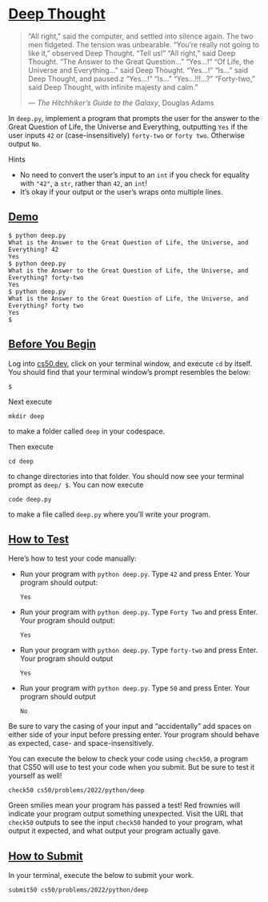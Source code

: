 # [Deep Thought](#deep-thought)

> “All right,” said the computer, and settled into silence again. The
> two men fidgeted. The tension was unbearable.
> “You’re really not going to like it,” observed Deep Thought.
> “Tell us!”
> “All right,” said Deep Thought. “The Answer to the Great Question…”
> “Yes…!”
> “Of Life, the Universe and Everything…” said Deep Thought.
> “Yes…!”
> “Is…” said Deep Thought, and paused.z
> “Yes…!”
> “Is…”
> “Yes…!!!…?”
> “Forty-two,” said Deep Thought, with infinite majesty and calm.”
>
> — *The Hitchhiker’s Guide to the Galaxy*, Douglas Adams

In `deep.py`, implement a program that prompts the user for the answer
to the Great Question of Life, the Universe and Everything, outputting
`Yes` if the user inputs `42` or (case-insensitively) `forty-two` or
`forty two`. Otherwise output `No`.

Hints

- No need to convert the user’s input to an `int` if you check for
  equality with `"42"`, a `str`, rather than `42`, an `int`!
- It’s okay if your output or the user’s wraps onto multiple lines.

## [Demo](#demo)

``` highlight
$ python deep.py
What is the Answer to the Great Question of Life, the Universe, and Everything? 42
Yes
$ python deep.py
What is the Answer to the Great Question of Life, the Universe, and Everything? forty-two
Yes
$ python deep.py
What is the Answer to the Great Question of Life, the Universe, and Everything? forty two
Yes
$
```

## [Before You Begin](#before-you-begin)

Log into [cs50.dev](https://cs50.dev/), click on your terminal window,
and execute `cd` by itself. You should find that your terminal window’s
prompt resembles the below:

``` highlight
$
```

Next execute

``` highlight
mkdir deep
```

to make a folder called `deep` in your codespace.

Then execute

``` highlight
cd deep
```

to change directories into that folder. You should now see your terminal
prompt as `deep/ $`. You can now execute

``` highlight
code deep.py
```

to make a file called `deep.py` where you’ll write your program.

## [How to Test](#how-to-test)

Here’s how to test your code manually:

- Run your program with `python deep.py`. Type `42` and press Enter.
  Your program should output:
  ``` highlight
  Yes
  ```
- Run your program with `python deep.py`. Type `Forty Two` and press
  Enter. Your program should output:
  ``` highlight
  Yes
  ```
- Run your program with `python deep.py`. Type `forty-two` and press
  Enter. Your program should output
  ``` highlight
  Yes
  ```
- Run your program with `python deep.py`. Type `50` and press Enter.
  Your program should output
  ``` highlight
  No
  ```

Be sure to vary the casing of your input and “accidentally” add spaces
on either side of your input before pressing enter. Your program should
behave as expected, case- and space-insensitively.

You can execute the below to check your code using `check50`, a program
that CS50 will use to test your code when you submit. But be sure to
test it yourself as well!

``` highlight
check50 cs50/problems/2022/python/deep
```

Green smilies mean your program has passed a test! Red frownies will
indicate your program output something unexpected. Visit the URL that
`check50` outputs to see the input `check50` handed to your program,
what output it expected, and what output your program actually gave.

## [How to Submit](#how-to-submit)

In your terminal, execute the below to submit your work.

``` highlight
submit50 cs50/problems/2022/python/deep
```
